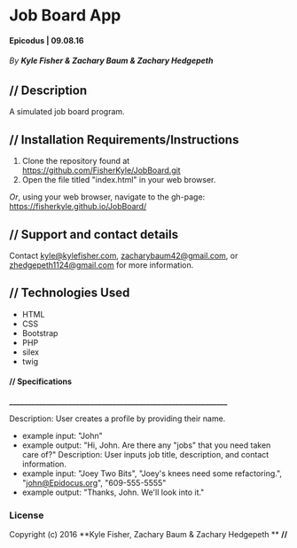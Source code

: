 # Job Board App

#### Epicodus | 09.08.16
###### _By **Kyle Fisher & Zachary Baum & Zachary Hedgepeth**_

## **//** Description

A simulated job board program.

## **//** Installation Requirements/Instructions

1. Clone the repository found at https://github.com/FisherKyle/JobBoard.git
2. Open the file titled "index.html" in your web browser.

_Or_, using your web browser, navigate to the gh-page: https://fisherkyle.github.io/JobBoard/

## **//** Support and contact details

Contact kyle@kylefisher.com, zacharybaum42@gmail.com, or zhedgepeth1124@gmail.com for more information.

## **//** Technologies Used

* HTML
* CSS
* Bootstrap
* PHP
* silex
* twig

#### **//** **Specifications**
**___________________________________________________________**

Description: User creates a profile by providing their name.
  * example input: "John"
  * example output: "Hi, John. Are there any "jobs" that you need taken care of?"
Description: User inputs job title, description, and contact information.
  * example input: "Joey Two Bits", "Joey's knees need some refactoring.", "john@Epidocus.org", "609-555-5555"
  * example output: "Thanks, John. We'll look into it."


### License

Copyright (c) 2016 **Kyle Fisher, Zachary Baum & Zachary Hedgepeth ** **//**
